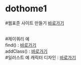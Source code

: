# dothome1

#웹표준 사이트 만들기
<a href="https://park-sanghyun.github.io/dothome1/webstandard/index.html">바로가기</a>


<br>
#제이쿼리 예
<br>
find() : <a href="https://park-sanghyun.github.io/dothome1/jquery/jquery04_find2.html">바로가기</a>
<br>
addClass() : <a href="https://park-sanghyun.github.io/dothome1/jquery/jquery06_addClass2.html">바로가기</a>



<br>
#일러스트 예
캐릭터 디자인 : <a href="https://park-sanghyun.github.io/dothome1/illustrator/index.html">바로가기</a>
